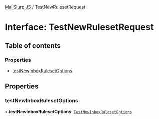 [MailSlurp JS](../README.md) / TestNewRulesetRequest

# Interface: TestNewRulesetRequest

## Table of contents

### Properties

- [testNewInboxRulesetOptions](TestNewRulesetRequest.md#testnewinboxrulesetoptions)

## Properties

### testNewInboxRulesetOptions

• **testNewInboxRulesetOptions**: [`TestNewInboxRulesetOptions`](TestNewInboxRulesetOptions.md)
